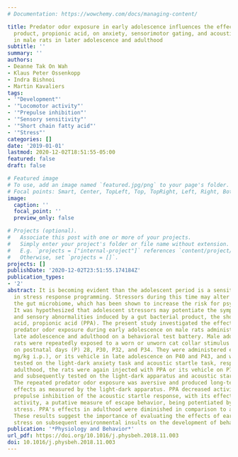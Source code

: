 ```yaml
---
# Documentation: https://wowchemy.com/docs/managing-content/

title: Predator odor exposure in early adolescence influences the effects of the bacterial
  product, propionic acid, on anxiety, sensorimotor gating, and acoustic startle response
  in male rats in later adolescence and adulthood
subtitle: ''
summary: ''
authors:
- Deanne Tak On Wah
- Klaus Peter Ossenkopp
- Indra Bishnoi
- Martin Kavaliers
tags:
- '"Development"'
- '"Locomotor activity"'
- '"Prepulse inhibition"'
- '"Sensory sensitivity"'
- '"Short chain fatty acid"'
- '"Stress"'
categories: []
date: '2019-01-01'
lastmod: 2020-12-02T18:51:55-05:00
featured: false
draft: false

# Featured image
# To use, add an image named `featured.jpg/png` to your page's folder.
# Focal points: Smart, Center, TopLeft, Top, TopRight, Left, Right, BottomLeft, Bottom, BottomRight.
image:
  caption: ''
  focal_point: ''
  preview_only: false

# Projects (optional).
#   Associate this post with one or more of your projects.
#   Simply enter your project's folder or file name without extension.
#   E.g. `projects = ["internal-project"]` references `content/project/deep-learning/index.md`.
#   Otherwise, set `projects = []`.
projects: []
publishDate: '2020-12-02T23:51:55.174184Z'
publication_types:
- '2'
abstract: It is becoming evident than the adolescent period is a sensitive period
  in stress response programming. Stressors during this time may alter signaling from
  the gut microbiome, which has been shown to increase the risk for psychiatric disorders.
  It was hypothesized that adolescent stressors may potentiate the symptoms of anxiety
  and sensory abnormalities induced by a gut bacterial product, the short-chain fatty
  acid, propionic acid (PPA). The present study investigated the effects of repeated
  predator odor exposure during early adolescence on male rats administered PPA in
  late adolescence and adulthood on a behavioral test battery. Male adolescent Long-Evans
  rats were repeatedly exposed to a worn or unworn cat collar stimulus in early adolescence
  on postnatal days (P) 28, P30, P32, and P34. They were administered either PPA (500
  mg/kg i.p.), or its vehicle in late adolescence on P40 and P43, and were subsequently
  tested on the light-dark anxiety task and acoustic startle task, respectively. In
  adulthood, the rats were again injected with PPA or its vehicle on P74 and P77,
  and subsequently tested on the light-dark apparatus and acoustic startle task, respectively.
  The repeated predator odor exposure was aversive and produced long-term anxiogenic
  effects as measured by the light-dark apparatus. PPA decreased activity and percent
  prepulse inhibition of the acoustic startle response, with its effects on vertical
  activity, a putative measure of escape behavior, being potentiated by prior predator
  stress. PPA's effects in adulthood were diminished in comparison to adolescence.
  These results suggest the importance of evaluating the effects of early adolescent
  stress on subsequent environmental insults on the development of behavioral abnormalities.
publication: '*Physiology and Behavior*'
url_pdf: https://doi.org/10.1016/j.physbeh.2018.11.003
doi: 10.1016/j.physbeh.2018.11.003
---
```


